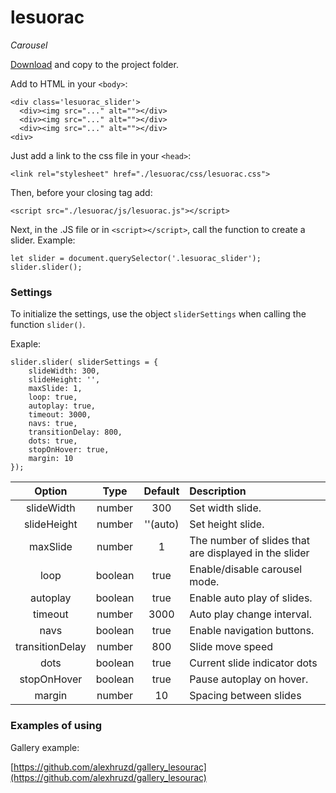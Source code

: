 # lesuorac

*Carousel*
 
[Download](https://github.com/alexhruzd/lesuorac) and copy to the project folder.

Add to HTML in your `<body>`:

    <div class='lesuorac_slider'>
      <div><img src="..." alt=""></div>
      <div><img src="..." alt=""></div>
      <div><img src="..." alt=""></div>
    <div>
 
Just add a link to the css file in your `<head>`:

    <link rel="stylesheet" href="./lesuorac/css/lesuorac.css">
 
Then, before your closing <body> tag add:
  
    <script src="./lesuorac/js/lesuorac.js"></script>
 
  
Next, in the .JS file or in `<script></script>`, call the function to create a slider. Example:
    
    let slider = document.querySelector('.lesuorac_slider');
    slider.slider();

### Settings

To initialize the settings, use the object `sliderSettings` when calling the function `slider()`.

Exaple:

    slider.slider( sliderSettings = {
        slideWidth: 300,
        slideHeight: '',
        maxSlide: 1,
        loop: true,
        autoplay: true,
        timeout: 3000,
        navs: true,
        transitionDelay: 800,
        dots: true,
        stopOnHover: true,
        margin: 10
    });         
    
Option          | Type            |Default          |        Description                      |
:-------------: | :-------------: |:--------------: |:--------------------------------        |
slideWidth      | number          |300              | Set width slide.                        |
slideHeight     | number          |''(auto)         | Set height slide.                       |
maxSlide        | number          |1                | The number of slides that are displayed in the slider|
loop            | boolean         |true             | Enable/disable carousel mode.           |
autoplay        | boolean         |true             | Enable auto play of slides.             |
timeout         | number          |3000             | Auto play change interval.              |
navs            | boolean         |true             | Enable navigation buttons.              |
transitionDelay | number          |800              | Slide move speed                        |
dots            | boolean         |true             | Current slide indicator dots            |
stopOnHover     | boolean         |true             | Pause autoplay on hover.                |
margin          | number          | 10              | Spacing between slides                  |

### Examples of using

Gallery example:

[https://github.com/alexhruzd/gallery_lesourac](https://github.com/alexhruzd/gallery_lesourac)
